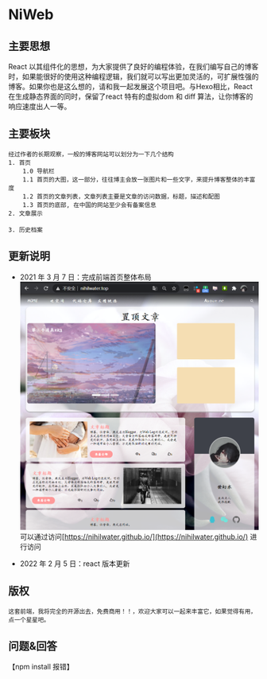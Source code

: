 # NiWeb

## 主要思想

   React 以其组件化的思想，为大家提供了良好的编程体验，在我们编写自己的博客时，如果能很好的使用这种编程逻辑，我们就可以写出更加灵活的，可扩展性强的博客。如果你也是这么想的，请和我一起发展这个项目吧。与Hexo相比，React在生成静态界面的同时，保留了react 特有的虚拟dom 和 diff 算法，让你博客的响应速度出人一等。

## 主要板块

    经过作者的长期观察，一般的博客网站可以划分为一下几个结构
    1. 首页
        1.0 导航栏
        1.1 首页的大图，这一部分，往往博主会放一张图片和一些文字，来提升博客整体的丰富度
        1.2 首页的文章列表，文章列表主要是文章的访问数据，标题，描述和配图
        1.3 首页的底部, 在中国的网站至少会有备案信息
    2. 文章展示

    3. 历史档案

## 更新说明

- 2021 年 3 月 7 日：完成前端首页整体布局
    ![首页整体布局](../../../img/article/pic1.png)
    可以通过访问[https://nihilwater.github.io/](https://nihilwater.github.io/) 进行访问

- 2022 年 2 月 5 日：react 版本更新

## 版权

    这套前端，我将完全的开源出去，免费商用！！，欢迎大家可以一起来丰富它，如果觉得有用，点一个星星吧。

## 问题&回答

【npm install 报错】
